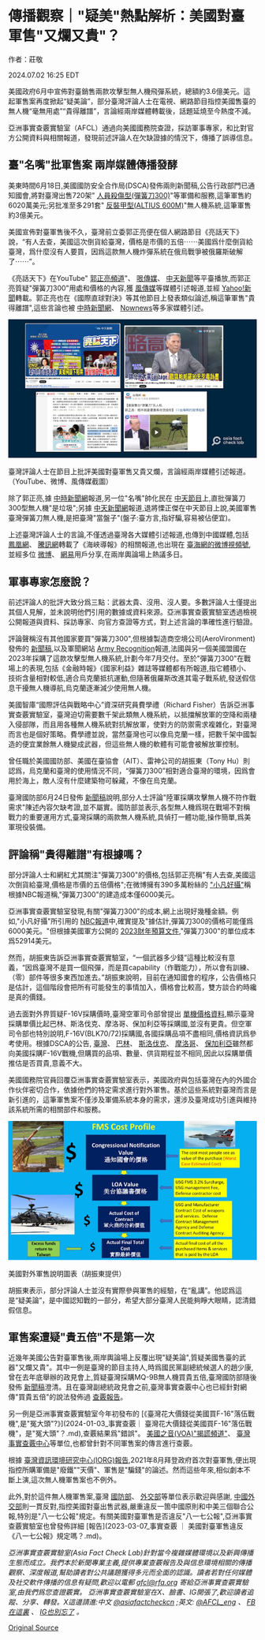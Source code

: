 # 傳播觀察｜"疑美"熱點解析：美國對臺軍售"又爛又貴"？

作者：莊敬

2024.07.02 16:25 EDT

美國政府6月中宣佈對臺銷售兩款攻擊型無人機飛彈系統，總額約3.6億美元。這起軍售案再度掀起“疑美論”，部分臺灣評論人士在電視、網路節目指控美國售臺的無人機“毫無用處”“貴得離譜”，言論經兩岸媒體轉載後，話題延燒至今熱度不減。

亞洲事實查覈實驗室（AFCL）通過向美國國務院查證，採訪軍事專家，和比對官方公開資料與相關報道，發現前述評論人在欠缺證據的情況下，傳播了誤導信息。

## 臺"名嘴"批軍售案 兩岸媒體傳播發酵

美東時間6月18日,美國國防安全合作局(DSCA)發佈兩則新聞稿,公告行政部門已通知國會,將對臺灣出售720架" [人員殺傷型(彈簧刀300)](https://www.dsca.mil/press-media/major-arms-sales/taipei-economic-and-cultural-representative-office-united-states-33)"等軍備和服務,這筆軍售約6020萬美元;另批准至多291套" [反裝甲型(ALTIUS 600M)](https://www.dsca.mil/press-media/major-arms-sales/taipei-economic-and-cultural-representative-office-united-states-34)"無人機系統,這筆軍售約3億美元。

美國宣佈對臺軍售後不久，臺灣前立委郭正亮便在個人網路節目《亮話天下》說，“有人去查，美國這次倒貨給臺灣，價格是市價的五倍⋯⋯美國爲什麼倒貨給臺灣，爲什麼沒有人要買，因爲這款無人機炸彈系統在俄烏戰爭被俄羅斯破解了⋯⋯”。

《亮話天下》在YouTube" [郭正亮頻道](https://www.youtube.com/watch?v=dzAwVsZdhm0)"、 [哏傳媒](https://www.youtube.com/watch?v=ERu_HjbWH8I)、 [中天新聞](https://www.youtube.com/watch?v=a9r3CkyI8Uw)等平臺播放,而郭正亮質疑"彈簧刀300"用處和價格的內容,獲 [風傳媒](https://archive.ph/o35fW)等媒體引述報道,並經 [Yahoo!新聞](https://ynews.page.link/cMSWE)轉載。郭正亮也在《國際直球對決》等其他節目上發表類似論述,稱這筆軍售"貴得離譜",這些言論也被 [中時新聞網](https://ynews.page.link/FGYR3)、 [Nownews](https://www.nownews.com/news/6455803)等多家媒體引述。

![臺灣評論人士在節目上批評美國對臺軍售又貴又爛，言論經兩岸媒體引述報道。（YouTube、微博、風傳媒截圖）](images/K3D35F7HK7HCC4CNZEQX3ZQB3M.png)

臺灣評論人士在節目上批評美國對臺軍售又貴又爛，言論經兩岸媒體引述報道。（YouTube、微博、風傳媒截圖）

除了郭正亮,據 [中時新聞網](https://www.chinatimes.com/realtimenews/20240623001294-260407?chdtv)報道,另一位"名嘴"帥化民在 [中天節目](https://www.youtube.com/watch?v=1pPdRUOMpTM)上,直批彈簧刀300型無人機"是垃圾";另據 [中天新聞網](https://ynews.page.link/RwSzo)報道,退將慄正傑在中天節目上說,美國軍售臺灣彈簧刀無人機,是把臺灣"當盤子"(盤子:臺方言,指好騙,容易被佔便宜)。

上述臺灣評論人士的言論,不僅透過臺灣各大媒體引述報道,也傳到中國媒體,包括 [鳳凰網](https://i.ifeng.com/c/8aeJinPf6JP)、 [騰訊網](https://new.qq.com/rain/a/20240620A02GRH00)轉載了《海峽導報》的相關報道,也出現在 [臺海網的微博視頻號](https://m.weibo.cn/detail/5049125702209135),並經多位 [微博](https://m.weibo.cn/detail/5049242731681271)、 [網易](https://m.163.com/v/video/VU4LJ0243.html)用戶分享,在兩岸輿論場上熱議多日。

## 軍事專家怎麼說？

前述評論人的批評大致分爲三點：武器太貴、沒用、沒人要。多數評論人士僅提出其個人見解，並未說明他們引用的數據或資料來源。亞洲事實查覈實驗室透過檢視公開報道與資料、採訪專家、向官方查證等方式，對上述言論的準確性進行驗證。

評論聲稱沒有其他國家要買"彈簧刀300",但根據製造商空境公司(AeroVironment)發佈的 [新聞稿](https://www.avinc.com/resources/press-releases/view/aerovironment-awarded-64.6-million-contract-by-u.s-army-for-switchblade-300-loitering-missile-systems),以及軍聞網站 [Army Recognition](https://armyrecognition.com/news/army-news/army-news-2023/aerovironment-from-us-to-procure-switchblade-300-loitering-missile-to-france-and-allied-nations)報道,法國與另一個美國盟國在2023年採購了這款攻擊型無人機系統,計劃今年7月交付。至於"彈簧刀300"在戰場上的表現,包括《金融時報》《國家利益》雜誌等媒體都有所報道,指它體積小、技術含量相對較低,適合烏克蘭抵抗運動,但隨著俄羅斯改進其電子戰系統,發送假信息干擾無人機導航,烏克蘭逐漸減少使用無人機。

美國智庫“國際評估與戰略中心”資深研究員費學禮（Richard Fisher）告訴亞洲事實查覈實驗室，臺灣迫切需要數千架此類無人機系統，以抵擋解放軍的空降和兩棲入侵部隊，而且用各種無人機系統對抗解放軍，使對方的防禦需求複雜化，對臺灣而言也是個好策略。費學禮並說，當然臺灣也可以像烏克蘭一樣，把數千架中國製造的便宜業餘無人機變成武器，但這些無人機的軟體有可能會被解放軍控制。

曾任職於美國國防部、美國在臺協會（AIT）、雷神公司的胡振東（Tony Hu）則認爲，烏克蘭和臺灣的使用情況不同，“彈簧刀300”相對適合臺灣的環境，因爲會用於海上，敵人沒有什麼建築物可躲藏，不像在烏克蘭。

臺灣國防部6月24日發佈 [新聞稿](https://www.mnd.gov.tw/Publish.aspx?p=83126&title=%e5%9c%8b%e9%98%b2%e6%b6%88%e6%81%af&SelectStyle=%e6%96%b0%e8%81%9e%e7%a8%bf)說明,部分人士評論"陸軍採購攻擊無人機不符作戰需求"陳述內容欠缺考證,並不屬實。國防部並表示,各型無人機爲現在戰場不對稱戰力的重要運用方式,臺灣採購的兩款無人機系統,具偵打一體功能,操作簡單,爲美軍現役裝備。

## 評論稱"貴得離譜"有根據嗎？

部分評論人士和網紅尤其關注"彈簧刀300"的價格,包括郭正亮稱"有人去查,美國這次倒貨給臺灣,價格是市價的五倍價格";在微博擁有390多萬粉絲的 ["小凡好攝"](https://m.weibo.cn/u/1659893422?luicode=10000011&lfid=100103type%3D61%26q%3D%E5%8F%B0%E7%81%A3%20%E8%BB%8D%E5%94%AE%26t%3D)稱根據NBC報道稱,"彈簧刀300"的建造成本僅6000美元。

亞洲事實查覈實驗室發現,有關"彈簧刀300"的成本,網上出現好幾種金額。例如,"小凡好攝"所引用的 [NBC報道](https://www.nbcnews.com/politics/national-security/ukraine-asks-biden-admin-armed-drones-jamming-gear-surface-air-missile-rcna20197)中,確實提及"據估計,彈簧刀300的價格可能僅爲6000美元。"但根據美國軍方公開的 [2023財年預算文件](https://www.asafm.army.mil/Portals/72/Documents/BudgetMaterial/2023/Base%20Budget/Procurement/MSLS_ARMY.pdf),"彈簧刀300"的單位成本爲52914美元。

然而，胡振東告訴亞洲事實查覈實驗室，“一個武器多少錢”這種比較沒有意義，“因爲臺灣不是買一個飛彈，而是買capability（作戰能力），所以會有訓練、（零）部件等很多東西加進去。”胡振東說明，目前在通知國會的程序，公告價格只是估計，這個階段會把所有可能發生的事情加入，價格會比較高，雙方談合約時纔是真的價錢。

過去面對外界質疑F-16V採購價時,臺灣空軍司令部曾提出 [單機價格資料](https://www.mnd.gov.tw/Publish.aspx?p=76656&title=%E5%9C%8B%E9%98%B2%E6%B6%88%E6%81%AF&SelectStyle=%E6%96%B0%E8%81%9E%E7%A8%BF),顯示臺灣採購單價比起巴林、斯洛伐克、摩洛哥、保加利亞等採購國,並沒有更貴。但空軍司令部也特別說明,F-16V(BLK70/72)採購國,各國採購品項不盡相同,價格資訊爲參考使用。根據DSCA的公告, [臺灣](https://www.dsca.mil/press-media/major-arms-sales/taipei-economic-and-cultural-representative-office-united-states-11)、 [巴林](https://www.dsca.mil/press-media/major-arms-sales/government-bahrain-f-16v-aircraft-support)、 [斯洛伐克](https://www.dsca.mil/press-media/major-arms-sales/slovakia-f-16-block-7072-v-configuration-aircraft)、 [摩洛哥](https://www.dsca.mil/press-media/major-arms-sales/morocco-f-16-block-72-new-purchase)、 [保加利亞](https://www.dsca.mil/press-media/major-arms-sales/bulgaria-f-16cd-block-7072-aircraft-support)雖然都向美國採購F-16V戰機,但購買的品項、數量、供貨期程並不相同,因此以採購單價推估是否買貴,意義不大。

美國國務院官員回覆亞洲事實查覈實驗室表示，美國政府與包括臺灣在內的外國合作伙伴密切合作，依據他們的特定需求進行對外軍售。基於這些系統對臺灣而言是新引進的，這筆軍售案不僅涉及軍備系統本身的需求，還涉及臺灣成功引進與維持該系統所需的相關部件和服務。

![美國對外軍售說明圖表（胡振東提供）](images/Y2CHLQ22YVOMZO44OE7NROWXDQ.png)

美國對外軍售說明圖表（胡振東提供）

胡振東表示，部分評論人士並沒有實際參與軍售的經驗，在“亂講”。他認爲這是“疑美論”，是中國認知戰的一部分，希望大部分臺灣人民能夠睜大眼睛，認清錯假信息。

## 軍售案遭疑"貴五倍"不是第一次

近幾年美國公告對臺軍售後,兩岸輿論場上反覆出現"疑美論",質疑美國售臺的武器"又爛又貴"。其中一例是臺灣的節目主持人,時爲國民黨副總統候選人的趙少康,曾在去年底舉辦的政見會上,質疑臺灣採購MQ-9B無人機買貴五倍,臺灣國防部隨後發佈 [新聞稿](https://www.cna.com.tw/news/aipl/202312230055.aspx)澄清。且在臺灣副總統政見會之前,臺灣事實查覈中心也已經針對網傳"買貴五倍"的說法發佈過 [查覈報告](https://tfc-taiwan.org.tw/articles/9244)。

另一例是亞洲事實查覈實驗室今年初發布的 [《臺灣花大價錢從美國買F-16"落伍戰機",是"冤大頭"?》](2024-01-03_事實查覈｜ 臺灣花大價錢從美國買F-16"落伍戰機"，是"冤大頭"？.md),查覈結果爲"錯誤"。 [美國之音(VOA)"揭謊頻道"](https://www.voacantonese.com/a/fact-check-us-outdated-overpriced-weapons-to-taiwan/7217624.html)、 [臺灣事實查覈中心](https://tfc-taiwan.org.tw/articles/6568)等單位,也都曾針對不同軍售案的傳言進行查覈。

根據 [臺灣資訊環境研究中心(IORG)報告](https://iorg.tw/a/us-skepticism-238),2021年8月拜登政府首次對臺軍售,便出現指控所購軍備是"廢鐵""天價"、軍售是"騙錢"的論述。然而這些年來,相似劇本不斷上演,這次無人機軍售案也不例外。

此外,對於這件無人機軍售案,臺灣 [國防部](https://www.mnd.gov.tw/Publish.aspx?p=83109&title=%e5%9c%8b%e9%98%b2%e6%b6%88%e6%81%af&SelectStyle=%e6%96%b0%e8%81%9e%e7%a8%bf)、 [外交部](https://www.mofa.gov.tw/News_Content.aspx?n=95&s=117575)等單位表示歡迎與感謝, [中國外交部](https://www.mfa.gov.cn/web/wjdt_674879/fyrbt_674889/202406/t20240620_11439108.shtml)則一貫反對,指控美國對臺出售武器,嚴重違反一箇中國原則和中美三個聯合公報,特別是"八一七公報"規定。有關美國對臺軍售是否違反"八一七公報",亞洲事實查覈實驗室也曾發佈詳細 [報告](2023-03-07_事實查覈 ｜ 美國對臺軍售違反《八一七公報》規定嗎？.md)。

*亞洲事實查覈實驗室(Asia Fact Check Lab)針對當今複雜媒體環境以及新興傳播生態而成立。我們本於新聞專業主義,提供專業查覈報告及與信息環境相關的傳播觀察、深度報道,幫助讀者對公共議題獲得多元而全面的認識。讀者若對任何媒體及社交軟件傳播的信息有疑問,歡迎以電郵*  [*afcl@rfa.org*](mailto:afcl@rfa.org)  *寄給亞洲事實查覈實驗室,由我們爲您查證覈實。* *亞洲事實查覈實驗室在X、臉書、IG開張了,歡迎讀者追蹤、分享、轉發。X這邊請進:中文*  [*@asiafactcheckcn*](https://twitter.com/asiafactcheckcn)  *;英文:*  [*@AFCL\_eng*](https://twitter.com/AFCL_eng)  *、*  [*FB在這裏*](https://www.facebook.com/asiafactchecklabcn)  *、*  [*IG也別忘了*](https://www.instagram.com/asiafactchecklab/)  *。*



[Original Source](https://www.rfa.org/mandarin/shishi-hecha/hc-07022024161914.html)